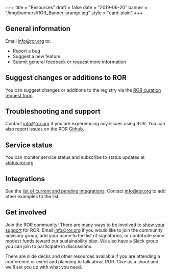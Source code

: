 +++
title = "Resources"
draft = false
date = "2019-06-20"
banner = "/img/banners/ROR_Banner-orange.jpg"
style = "card-plain"
+++

## General information

Email <info@ror.org> to:

-   Report a bug
-   Suggest a new feature
-   Submit general feedback or request more information

## Suggest changes or additions to ROR
You can suggest changes or additions to the registry via the [ROR curation request form](/curation).

## Troubleshooting and support

Contact <info@ror.org> if you are experiencing any issues using ROR. You can also report issues on the ROR [Github](https://www.github.com/ror-community).

## Service status

You can monitor service status and subscribe to status updates at [status.ror.org](https://status.ror.org).

## Integrations

See the [list of current and pending integrations](/integrations). Contact [info@ror.org](mailto:info@ror.org) to add other examples to the list.

## Get involved

Join the ROR community! There are many ways to be involved to [show your support](/supporters) for ROR. Email [info@ror.org](mailto:info@ror.org) if you would like to join the community advisory group, add your name to the list of signatories, or contribute some modest funds toward our sustainability plan. We also have a Slack group you can join to participate in discussions.

There are slide decks and other resources available if you are attending a conference or event and planning to talk about ROR. Give us a shout and we'll set you up with what you need.

